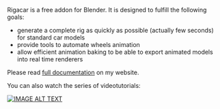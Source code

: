 Rigacar is a free addon for Blender. It is designed to fulfill the following goals:

* generate a complete rig as quickly as possible (actually few seconds) for standard car models
* provide tools to automate wheels animation
* allow efficient animation baking to be able to export animated models into real time renderers

Please read [full documentation](http://digicreatures.net/articles/rigacar.html) on my website.

You can also watch the series of videotutorials:

[![IMAGE ALT TEXT](http://img.youtube.com/vi/D3XQxA_-TzY/0.jpg)](https://www.youtube.com/watch?v=D3XQxA_-TzY&list=PLH_mmrv8SfPFiEj93RJt3sBvHCnipI9qK "Rigacar videotutorials")
